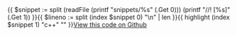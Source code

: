 <div class="code-snippet">{{ $snippet := split (readFile (printf "snippets/%s" (.Get 0))) (printf "//! [%s]" (.Get 1)) }}{{ $lineno := split (index $snippet 0) "\n" | len }}{{ highlight (index $snippet 1) "c++" "" }}<a href="{{ $.Site.Params.snippetsURL }}{{ .Get 0 }}#L{{ add 1 $lineno }}" class="code-snippet-url" target="_blank">View this code on Github</a></div>
